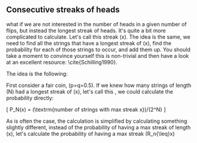 ## **Consecutive streaks of heads**

what if we are not interested in the number of heads in a given number of flips, but instead the longest streak of heads.  It's quite a bit more complicated to calculate.  Let's call this streak \(x\).  The idea is the same, we need to find all the strings that have a longest streak of \(x\), find the probability for each of those strings to occur, and add them up.  You should take a moment to convince yourself this is non-trivial and then have a look at an excellent resource: \cite{Schilling1990}. 

The idea is the following:

First consider a fair coin, \(p=q=0.5\).  If we knew how many strings of length \(N\) had a longest streak of \(x\), let's call this , we could calculate the probability directly:

\[
P_N(x) = (\textrm{number of strings with max streak x})/{2^N}
\]

As is often the case, the calculation is simplified by calculating something slightly different, instead of the probability of having a max streak of length \(x\), let's calculate the probability of having a max streak \(R_n{\leq}x\)